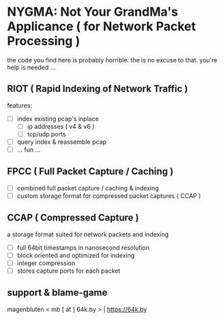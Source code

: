# NYGMA: Not Your GrandMa's Applicance ( for Network Packet Processing )

the code you find here is probably horrible. the is no excuse to that. you're
help is needed ...

## RIOT ( Rapid Indexing of Network Traffic )

features:

- [ ] index existing pcap's inplace
    - [ ] ip addresses ( v4 & v6 )
    - [ ] tcp/udp ports
- [ ] query index & reassemble pcap
- [ ] ... fun ...

## FPCC ( Full Packet Capture / Caching )

- [ ] combined full packet capture / caching & indexing
- [ ] custom storage format for compressed packet captures ( CCAP )

## CCAP ( Compressed Capture )

a storage format suited for network packets and indexing

- [ ] full 64bit timestamps in nanosecond resolution
- [ ] block oriented and optimized for indexing
- [ ] integer compression
- [ ] stores capture ports for each packet

## support & blame-game

magenbluten < mb [ at ] 64k.by > | <https://64k.by>
